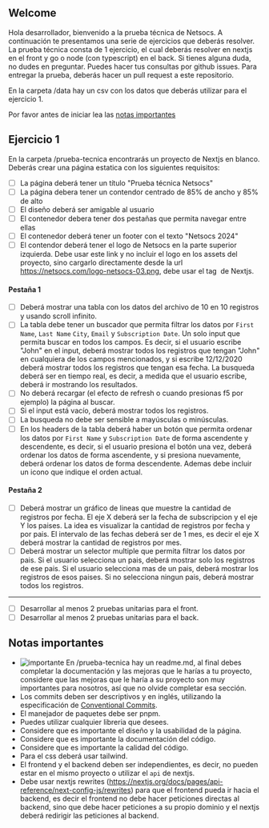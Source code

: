## Welcome

Hola desarrollador, bienvenido a la prueba técnica de Netsocs. A continuación te presentamos una serie de ejercicios que deberás resolver. La prueba técnica consta de 1 ejercicio, el cual deberás resolver en nextjs en el front y go o node (con typescript) en el back. Si tienes alguna duda, no dudes en preguntar. Puedes hacer tus consultas por github issues. Para entregar la prueba, deberás hacer un pull request a este repositorio.

En la carpeta /data hay un csv con los datos que deberás utilizar para el ejercicio 1.

Por favor antes de iniciar lea las [notas importantes](#notas-importantes)

## Ejercicio 1

En la carpeta /prueba-tecnica encontrarás un proyecto de Nextjs en blanco. Deberás crear una página estatica con los siguientes requisitos:

- [ ] La página deberá tener un título "Prueba técnica Netsocs"
- [ ] La página debera tener un contendor centrado de 85% de ancho y 85% de alto
- [ ] El diseño deberá ser amigable al usuario
- [ ] El contenedor debera tener dos pestañas que permita navegar entre ellas
- [ ] El contenedor deberá tener un footer con el texto "Netsocs 2024"
- [ ] El contendor deberá tener el logo de Netsocs en la parte superior izquierda. Debe usar este link y no incluir el logo en los assets del proyecto, sino cargarlo directamente desde la url https://netsocs.com/logo-netsocs-03.png, debe usar el tag <Image /> de Nextjs.
#### Pestaña 1
- [ ] Deberá mostrar una tabla con los datos del archivo de 10 en 10 registros y usando scroll infinito.
- [ ] La tabla debe tener un buscador que permita filtrar los datos por `First Name`, `Last Name` `City`, `Email` y `Subscription Date`. Un solo input que permita buscar en todos los campos. Es decir, si el usuario escribe "John" en el input, deberá mostrar todos los registros que tengan "John" en cualquiera de los campos mencionados, y si escribe 12/12/2020 deberá mostrar todos los registros que tengan esa fecha. La busqueda deberá ser en tiempo real, es decir, a medida que el usuario escribe, deberá ir mostrando los resultados. 
- [ ] No deberá recargar (el efecto de refresh o cuando presionas f5 por ejemplo) la página al buscar.
- [ ] Si el input está vacío, deberá mostrar todos los registros. 
- [ ] La busqueda no debe ser sensible a mayúsculas o minúsculas.
- [ ] En los headers de la tabla deberá haber un botón que permita ordenar los datos por `First Name` y `Subscription Date` de forma ascendente y descendente, es decir, si el usuario presiona el botón una vez, deberá ordenar los datos de forma ascendente, y si presiona nuevamente, deberá ordenar los datos de forma descendente. Ademas debe incluir un icono que indique el orden actual.
#### Pestaña 2
- [ ] Deberá mostrar un gráfico de lineas que muestre la cantidad de registros por fecha. El eje X deberá ser la fecha de subscripcion y el eje Y los paises. La idea es visualizar la cantidad de registros por fecha y por pais. El intervalo de las fechas deberá ser de 1 mes, es decir el eje X deberá mostrar la cantidad de registros por mes.
- [ ] Deberá mostrar un selector multiple que permita filtrar los datos por pais. Si el usuario selecciona un pais, deberá mostrar solo los registros de ese pais. Si el usuario selecciona mas de un pais, deberá mostrar los registros de esos paises. Si no selecciona ningun pais, deberá mostrar todos los registros.
---
- [ ] Desarrollar al menos 2 pruebas unitarias para el front.
- [ ] Desarrollar al menos 2 pruebas unitarias para el back.

## Notas importantes
- ![importante](https://img.shields.io/badge/-importante-red) En /prueba-tecnica hay un readme.md, al final debes completar la documentación y las mejoras que le harías a tu proyecto, considere que las mejoras que le haría a su proyecto son muy importantes para nosotros, así que no olvide completar esa sección.
- Los commits deben ser descriptivos y en inglés, utilizando la especificación de [Conventional Commits](https://www.conventionalcommits.org/en/v1.0.0/).
- El manejador de paquetes debe ser pnpm.
- Puedes utilizar cualquier libreria que desees.
- Considere que es importante el diseño y la usabilidad de la página.
- Considere que es importante la documentación del código.
- Considere que es importante la calidad del código.
- Para el css deberá usar tailwind.
- El frontend y el backend deben ser independientes, es decir, no pueden estar en el mismo proyecto o utilizar el `api` de nextjs.
- Debe usar nextjs rewrites (https://nextjs.org/docs/pages/api-reference/next-config-js/rewrites) para que el frontend pueda ir hacia el backend, es decir el frontend no debe hacer peticiones directas al backend, sino que debe hacer peticiones a su propio dominio y el nextjs deberá redirigir las peticiones al backend.